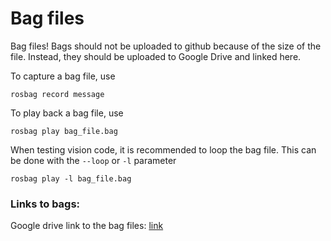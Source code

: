 # Bag files

Bag files! Bags should not be uploaded to github because of the size of the 
file. Instead, they should be uploaded to Google Drive and linked here.

To capture a bag file, use

```
rosbag record message
```

To play back a bag file, use

```
rosbag play bag_file.bag
```

When testing vision code, it is recommended to loop the bag file. This can be
done with the `--loop` or `-l` parameter

```
rosbag play -l bag_file.bag
```

### Links to bags:
Google drive link to the bag files:
[link](https://drive.google.com/drive/folders/10HDHJiK4U-v9Z81reNJGUbBSWGFEeh10?usp=sharing)

